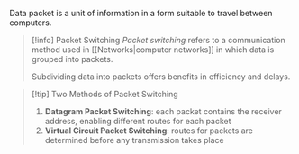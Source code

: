Data packet is a unit of information in a form suitable to travel between computers. 

> [!info] Packet Switching
> *Packet switching* refers to a communication method used in [[Networks|computer networks]] in which data is grouped into packets.
> 
> Subdividing data into packets offers benefits in efficiency and delays.

> [!tip] Two Methods of Packet Switching
> 1. **Datagram Packet Switching**: each packet contains the receiver address, enabling different routes for each packet
> 2. **Virtual Circuit Packet Switching**: routes for packets are determined before any transmission takes place
>    
